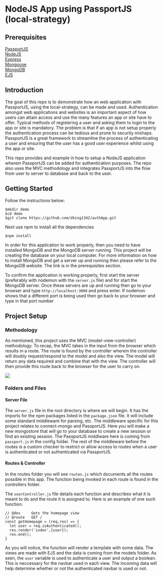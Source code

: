 <h1>NodeJS App using PassportJS (local-strategy)</h1>
<h2>Prerequisites</h2>
<a href="http://www.passportjs.org/">PassportJS</a></br>
<a href="https://nodejs.org/en/">NodeJS</a></br>
<a href="https://expressjs.com/">Express</a></br>
<a href="https://mongoosejs.com/">Mongoose</a></br>
<a href="https://www.mongodb.com/">MongoDB</a></br>
<a href="https://ejs.co/">EJS</a></br>
<h2>Introduction</h2>
<p>
The goal of this repo is to demonstrate how an web application with PassportJS, using the local-strategy, can be made and used.
Authentication amongst web applications and websites is an important aspect of how users can attain access and use the many features an app or site have to offer. Typical methods of registering a user and asking them to login to the app or site is mandatory. The problem is that if an app is not setup properly the authentication process can be tedious and prone to security mishaps. PassportJS is a great framework to streamline the process of authenticating a user and ensuring that the user has a good user experience whilst using the app or site. 
</p>
<p>
This repo provides and example in how to setup a NodeJS application wherein PassportJS can be added for authentication purposes. The repo also uses the MVC methodology and integrates PassportJS into the flow from user to server to database and back to the user.
</p>


<h2>Getting Started</h2>
<p>
Follow the instructions below:
</p>

```
$mkdir demo
$cd demo
$git clone https://github.com/dking1342/authApp.git
```

<p>
Next use npm to install all the dependencies
</p>

```
$npm install
```

<p>
In order for this application to work properly, then you need to have installed MongoDB and the MongoDB server running. This project will be creating the database on your local computer. For more information on how to install MongoDB and get a server up and running then please refer to the MongoDB website. The link is in the prerequisites section.
</p>

<p>
To confirm the application is working properly, first start the server (preferably with nodemon with the <code>server.js</code> file) and for start the MongoDB server. Once these servers are up and running then go to your browser and type <code>http://localhost:3000</code> and press enter. If nodemon shows that a different port is being used then go back to your browser and type in that port number
</p>
<h2>Project Setup</h2>
<h3>Methodology</h3>
As mentioned, this project uses the MVC (model-view-controller) methodology. To recap, the MVC takes in the input from the browser which results in a route. The route is found by the controller wherein the controller will doubly request/respond to the model and also the view. The model will return any data required and combine that with the view. The controller will then provide this route back to the browser for the user to carry on.
</p>
<img src="https://www.bogotobogo.com/RubyOnRails/images/MVC/MVC_Rails.png"/>
<h3>Folders and Files</h3>
<h4>Server File</h4>
<p>
  The <code>server.js</code> file in the root directory is where we will begin. It has the imports for the npm packages listed in the <code>package.json</code> file. It will include some standard middleware for parsing, etc. The middleware specific for this project relates to connect-mongo and PassportJS. Here you will make a new mongostore that will go to your database to create a new session or find an existing session. The PassportJS middlware here is coming from <code>passport.js</code> in the config folder. The rest of the middleware before the routes is a custom checker to restrict or allow access to routes when a user is authenticated or not authenticated via PassportJS.
</p>
<h4>Routes & Controller</h4>
<p>
In the routes folder you will see <code>routes.js</code> which documents all the routes possible in this app. The function being invoked in each route is found in the controllers folder. 
</p>
<p>
  The <code>userController.js</code> file details each function and describes what it is meant to do and the route it is assigned to.  Here is an example of one such function:
  
  ```
  // @des     Gets the homepage view
  // @route   GET /
  const getHomepage = (req,res) => {
    let user = req.isAuthenticated();
    res.render('index',{user});
    res.end();
  }
  ```
  
  As you will notice, the function will render a template with some data. The views are made with EJS and the data is coming from the models folder. As seen, the <code>user</code> variable is used to authenticate a user and output a boolean. This is neccessary for the navbar used in each view. The incoming data will help determine whether or not the authenticated navbar is used or not.
</p>
